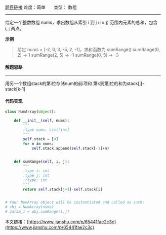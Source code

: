  [题目链接](https://leetcode-cn.com/problems/range-sum-query-immutable/)
难度：简单         &nbsp;&nbsp;&nbsp;&nbsp;&nbsp;&nbsp;类型：  数组
***
 给定一个整数数组  nums，求出数组从索引 i 到 j  (i ≤ j) 范围内元素的总和，包含 i,  j 两点。

 
**示例**
> 给定 nums = [-2, 0, 3, -5, 2, -1]，求和函数为 sumRange()
sumRange(0, 2) -> 1
sumRange(2, 5) -> -1
sumRange(0, 5) -> -3

#### 解题思路
***
用另一个数组stack的第i位存储num的前i项和
第k到第j位的和为stack[j]-stack[k-1]

#### 代码实现
```python
class NumArray(object):

    def __init__(self, nums):
        """
        :type nums: List[int]
        """
        self.stack = [0]
        for n in nums:
            self.stack.append(self.stack[-1]+n)
        

    def sumRange(self, i, j):
        """
        :type i: int
        :type j: int
        :rtype: int
        """
        return self.stack[j+1]-self.stack[i]


# Your NumArray object will be instantiated and called as such:
# obj = NumArray(nums)
# param_1 = obj.sumRange(i,j)
```

本文链接：[https://www.jianshu.com/p/65441fae2c3c](https://www.jianshu.com/p/65441fae2c3c)
